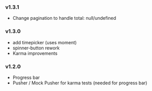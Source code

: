 ### v1.3.1
* Change pagination to handle total: null/undefined

### v1.3.0
* add timepicker (uses moment)
* spinner-button rework
* Karma improvements

### v1.2.0
* Progress bar
* Pusher / Mock Pusher for karma tests (needed for progress bar)
